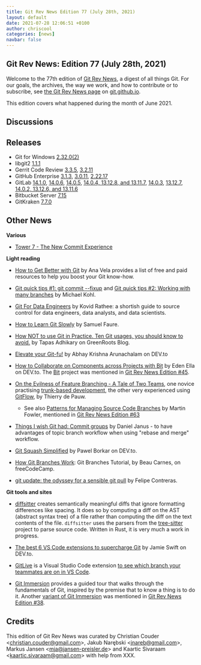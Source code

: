 ```yaml
---
title: Git Rev News Edition 77 (July 28th, 2021)
layout: default
date: 2021-07-28 12:06:51 +0100
author: chriscool
categories: [news]
navbar: false
---
```


## Git Rev News: Edition 77 (July 28th, 2021)

Welcome to the 77th edition of [Git Rev News](https://git.github.io/rev_news/rev_news/),
a digest of all things Git. For our goals, the archives, the way we work, and how to contribute or to
subscribe, see [the Git Rev News page](https://git.github.io/rev_news/rev_news/) on [git.github.io](http://git.github.io).

This edition covers what happened during the month of June 2021.

## Discussions

<!---
### General
-->

<!---
### Reviews
-->

<!---
### Support
-->

<!---
## Developer Spotlight:
-->

## Releases

+ Git for Windows [2.32.0(2)](https://github.com/git-for-windows/git/releases/tag/v2.32.0.windows.2)
+ libgit2 [1.1.1](https://github.com/libgit2/libgit2/releases/tag/v1.1.1)
+ Gerrit Code Review [3.3.5](https://www.gerritcodereview.com/3.3.html#335),
[3.2.11](https://www.gerritcodereview.com/3.2.html#3211)
+ GitHub Enterprise [3.1.3](https://help.github.com/enterprise-server@3.1/admin/release-notes#3.1.3),
[3.0.11](https://help.github.com/enterprise-server@3.0/admin/release-notes#3.0.11),
[2.22.17](https://help.github.com/enterprise-server@2.22/admin/release-notes#2.22.17)
+ GitLab [14.1.0](https://about.gitlab.com/releases/2021/07/22/gitlab-14-1-released/),
[14.0.6](https://about.gitlab.com/releases/2021/07/20/gitlab-14-0-6-released/),
[14.0.5](https://about.gitlab.com/releases/2021/07/08/gitlab-14-0-5-released/),
[14.0.4, 13.12.8, and 13.11.7](https://about.gitlab.com/releases/2021/07/07/critical-security-release-gitlab-14-0-4-released/),
[14.0.3](https://about.gitlab.com/releases/2021/07/06/gitlab-14-0-3-released/),
[13.12.7](https://about.gitlab.com/releases/2021/07/05/gitlab-13-12-7-released/),
[14.0.2, 13.12.6, and 13.11.6](https://about.gitlab.com/releases/2021/07/01/security-release-gitlab-14-0-2-released/)
+ Bitbucket Server [7.15](https://confluence.atlassian.com/bitbucketserver/bitbucket-server-release-notes-872139866.html)
+ GitKraken [7.7.0](https://support.gitkraken.com/release-notes/current)

## Other News

__Various__
* [Tower 7 - The New Commit Experience](https://www.git-tower.com/blog/tower-mac-7)

__Light reading__
* [How to Get Better with Git](https://www.anavela.dev/how-to-get-better-with-git)
  by Ana Vela provides a list of free and paid resources to help you boost your
  Git know-how.

* [Git quick tips #1: git commit --fixup](https://citizen428.net/blog/git-quick-tips-1-commit-fixup/) and
  [Git quick tips #2: Working with many branches](https://citizen428.net/blog/git-quick-tips-2-working-with-many-branches/)
  by Michael Kohl.

* [Git For Data Engineers](https://towardsdatascience.com/git-for-data-engineers-a8b979d8b2ab)
  by Kovid Rathee: a shortish guide to source control for data engineers,
  data analysts, and data scientists.

* [How to Learn Git Slowly](https://suchdevblog.com/lessons/HowToLearnGit.html)
  by Samuel Faure.

* [How NOT to use Git in Practice. Ten Git usages, you should know to avoid.](https://blog.greenroots.info/how-not-to-use-git-in-practice-ten-git-usages-you-should-know-to-avoid)
  by Tapas Adhikary on GreenRoots Blog.

* [Elevate your Git-fu!](https://dev.to/abhaykrishna/elevate-your-git-fu-3ip4)
  by Abhay Krishna Arunachalam on DEV.to

* [How to Collaborate on Components across Projects with Bit](https://dev.to/giteden/how-to-collaborate-on-components-across-projects-with-bit-29c3)
  by Eden Ella on DEV.to. The [Bit](https://github.com/teambit/bit) project was
  mentioned in [Git Rev News Edition #45](https://git.github.io/rev_news/2018/11/21/edition-45/).

* [On the Evilness of Feature Branching - A Tale of Two Teams](https://thinkinglabs.io/articles/2021/07/14/on-the-evilness-of-feature-branching-a-tale-of-two-teams.html),
  one novice practising [trunk-based development](https://trunkbaseddevelopment.com/),
  the other very experienced using [GitFlow](https://nvie.com/posts/a-successful-git-branching-model/),
  by Thierry de Pauw.

  * See also [Patterns for Managing Source Code Branches](https://martinfowler.com/articles/branching-patterns.html)
    by Martin Fowler, mentioned in [Git Rev News Edition #63](https://git.github.io/rev_news/2020/05/28/edition-63/)

* [Things I wish Git had: Commit groups](http://blog.danieljanus.pl/2021/07/01/commit-groups/)
  by Daniel Janus - to have advantages of topic branch workflow
  when using "rebase and merge" workflow.

* [Git Squash Simplified](https://dev.to/pb/git-squash-simplified-3ba1)
  by Pawel Borkar on DEV.to.

* [How Git Branches Work](https://www.freecodecamp.org/news/how-git-branches-work/):
  Git Branches Tutorial, by Beau Carnes, on freeCodeCamp.

* [git update: the odyssey for a sensible git pull](https://felipec.wordpress.com/2021/07/05/git-update/)
  by Felipe Contreras.


__Git tools and sites__
* [diffsitter](https://github.com/afnanenayet/diffsitter) creates semantically meaningful
  diffs that ignore formatting differences like spacing.  It does so by computing a diff
  on the AST (abstract syntax tree) of a file rather than computing the diff on the text
  contents of the file.  `diffsitter` uses the parsers from
  the [tree-sitter](https://tree-sitter.github.io/tree-sitter) project
  to parse source code.  Written in Rust, it is very much a work in progress.

* [The best 6 VS Code extensions to supercharge Git](https://dev.to/jamieswift90/the-best-vs-code-extensions-to-supercharge-git-yes-there-s-more-than-gitlens-4588)
  by Jamie Swift on DEV.to.

* [GitLive](https://marketplace.visualstudio.com/items?itemName=TeamHub.teamhub)
  is a Visual Studio Code extension [to see which branch your teammates are on in VS Code](https://dev.to/gitlive/how-to-see-which-branch-your-teammates-are-on-in-vs-code-cb1).

* [Git Immersion](https://gitimmersion.com/index.html) provides a guided tour
  that walks through the fundamentals of Git, inspired by the premise that to
  know a thing is to do it.  Another [variant of Git Immersion](http://jce-il.github.io/git-immersion/index.html)
  was mentioned in [Git Rev News Edition #38](https://git.github.io/rev_news/2018/04/18/edition-38/).

## Credits

This edition of Git Rev News was curated by
Christian Couder &lt;<christian.couder@gmail.com>&gt;,
Jakub Narębski &lt;<jnareb@gmail.com>&gt;,
Markus Jansen &lt;<mja@jansen-preisler.de>&gt; and
Kaartic Sivaraam &lt;<kaartic.sivaraam@gmail.com>&gt;
with help from XXX.
